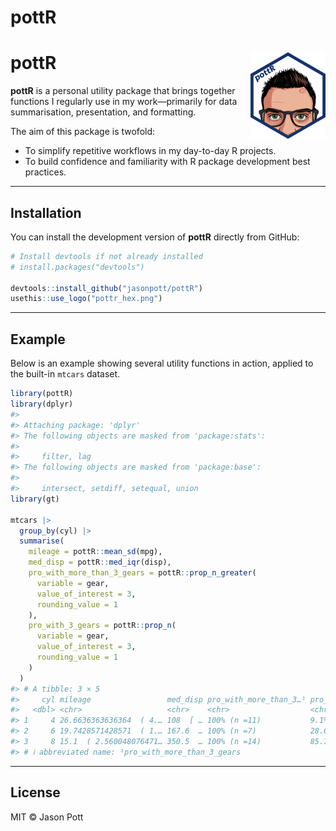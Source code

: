 
# pottR

<!-- badges: start -->

<!-- badges: end -->

# pottR <img src="man/figures/logo.png" align="right" height="139" alt="Hex logo for the pottR package. The hex contains a flat-colour image of the author's forehead, eyes, and glasses, with the R logo overlaid." />

**pottR** is a personal utility package that brings together functions I
regularly use in my work—primarily for data summarisation, presentation,
and formatting.

The aim of this package is twofold:  
- To simplify repetitive workflows in my day-to-day R projects.  
- To build confidence and familiarity with R package development best
practices.

------------------------------------------------------------------------

## Installation

You can install the development version of **pottR** directly from
GitHub:

``` r
# Install devtools if not already installed
# install.packages("devtools")

devtools::install_github("jasonpott/pottR")
usethis::use_logo("pottr_hex.png")
```

------------------------------------------------------------------------

## Example

Below is an example showing several utility functions in action, applied
to the built-in `mtcars` dataset.

``` r
library(pottR)
library(dplyr)
#> 
#> Attaching package: 'dplyr'
#> The following objects are masked from 'package:stats':
#> 
#>     filter, lag
#> The following objects are masked from 'package:base':
#> 
#>     intersect, setdiff, setequal, union
library(gt)

mtcars |>
  group_by(cyl) |>
  summarise(
    mileage = pottR::mean_sd(mpg),
    med_disp = pottR::med_iqr(disp),
    pro_with_more_than_3_gears = pottR::prop_n_greater(
      variable = gear,
      value_of_interest = 3,
      rounding_value = 1
    ),
    pro_with_3_gears = pottR::prop_n(
      variable = gear,
      value_of_interest = 3,
      rounding_value = 1
    )
  )
#> # A tibble: 3 × 5
#>     cyl mileage                 med_disp pro_with_more_than_3…¹ pro_with_3_gears
#>   <dbl> <chr>                   <chr>    <chr>                  <chr>           
#> 1     4 26.6636363636364  ( 4.… 108  [ … 100% (n =11)           9.1% (n = 1)    
#> 2     6 19.7428571428571  ( 1.… 167.6  … 100% (n =7)            28.6% (n = 2)   
#> 3     8 15.1  ( 2.560048076471… 350.5  … 100% (n =14)           85.7% (n = 12)  
#> # ℹ abbreviated name: ¹​pro_with_more_than_3_gears
```

------------------------------------------------------------------------

## License

MIT © Jason Pott

